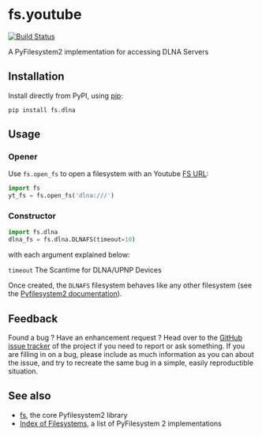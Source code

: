 # fs.youtube

[![Build Status](https://travis-ci.org/media-proxy/fs.dlna.svg?branch=master)](https://travis-ci.org/media-proxy/fs.dlna)

A PyFilesystem2 implementation for accessing DLNA Servers


Installation
------------

Install directly from PyPI, using [pip](<https://pip.pypa.io/>):

    pip install fs.dlna

Usage
-----

### Opener

Use ``fs.open_fs`` to open a filesystem with an Youtube
[FS URL](<https://pyfilesystem2.readthedocs.io/en/latest/openers.html>):

```python
import fs
yt_fs = fs.open_fs('dlna:///')
```


### Constructor

```python
import fs.dlna
dlna_fs = fs.dlna.DLNAFS(timeout=10)
```

with each argument explained below:

``timeout``
  The Scantime for DLNA/UPNP Devices

Once created, the ``DLNAFS`` filesystem behaves like any other filesystem
(see the [Pyfilesystem2 documentation](<https://pyfilesystem2.readthedocs.io>)).

Feedback
--------

Found a bug ? Have an enhancement request ? Head over to the
[GitHub issue tracker](<https://github.com/media-proxy/fs.dlna/issues>) of the
project if you need to report or ask something. If you are filling in on a bug,
please include as much information as you can about the issue, and try to
recreate the same bug in a simple, easily reproductible situation.

See also
--------

* [fs](<https://github.com/Pyfilesystem/pyfilesystem2>), the core Pyfilesystem2 library
* [Index of Filesystems](<https://www.pyfilesystem.org/page/index-of-filesystems/>), a list of PyFilesystem 2 implementations